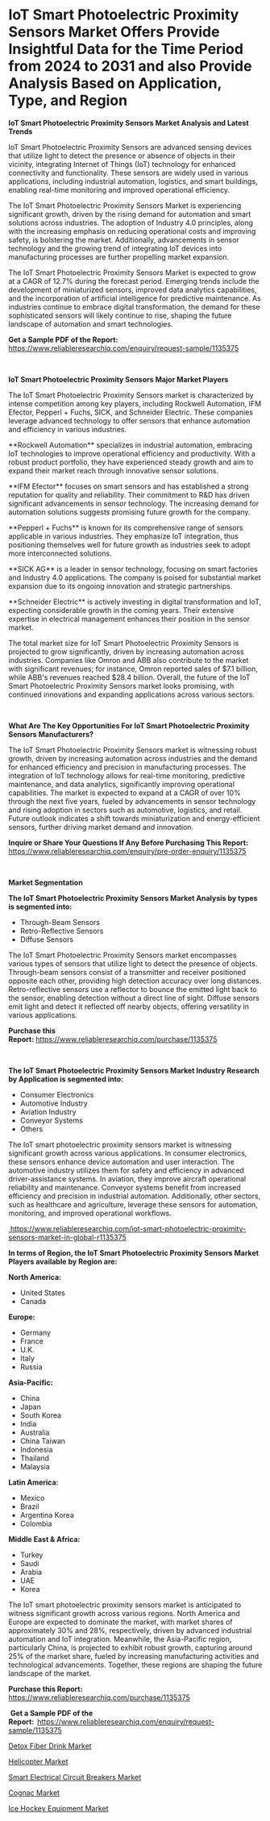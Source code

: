 <p><h1>IoT Smart Photoelectric Proximity Sensors Market Offers Provide Insightful Data for the Time Period from 2024 to 2031 and also Provide Analysis Based on Application, Type, and Region</h1></p><p><strong>IoT Smart Photoelectric Proximity Sensors Market Analysis and Latest Trends</strong></p>
<p><p>IoT Smart Photoelectric Proximity Sensors are advanced sensing devices that utilize light to detect the presence or absence of objects in their vicinity, integrating Internet of Things (IoT) technology for enhanced connectivity and functionality. These sensors are widely used in various applications, including industrial automation, logistics, and smart buildings, enabling real-time monitoring and improved operational efficiency.</p><p>The IoT Smart Photoelectric Proximity Sensors Market is experiencing significant growth, driven by the rising demand for automation and smart solutions across industries. The adoption of Industry 4.0 principles, along with the increasing emphasis on reducing operational costs and improving safety, is bolstering the market. Additionally, advancements in sensor technology and the growing trend of integrating IoT devices into manufacturing processes are further propelling market expansion.</p><p>The IoT Smart Photoelectric Proximity Sensors Market is expected to grow at a CAGR of 12.7% during the forecast period. Emerging trends include the development of miniaturized sensors, improved data analytics capabilities, and the incorporation of artificial intelligence for predictive maintenance. As industries continue to embrace digital transformation, the demand for these sophisticated sensors will likely continue to rise, shaping the future landscape of automation and smart technologies.</p></p>
<p><strong>Get a Sample PDF of the Report:&nbsp;</strong> <a href="https://www.reliableresearchiq.com/enquiry/request-sample/1135375?utm_campaign=1121&utm_medium=2&utm_source=Github&utm_content=ia&utm_term=09102024&utm_id=iot-smart-photoelectric-proximity-sensors">https://www.reliableresearchiq.com/enquiry/request-sample/1135375</a></p>
<p>&nbsp;</p>
<p><strong>IoT Smart Photoelectric Proximity Sensors Major Market Players</strong></p>
<p><p>The IoT Smart Photoelectric Proximity Sensors market is characterized by intense competition among key players, including Rockwell Automation, IFM Efector, Pepperl + Fuchs, SICK, and Schneider Electric. These companies leverage advanced technology to offer sensors that enhance automation and efficiency in various industries.</p><p>**Rockwell Automation** specializes in industrial automation, embracing IoT technologies to improve operational efficiency and productivity. With a robust product portfolio, they have experienced steady growth and aim to expand their market reach through innovative sensor solutions.</p><p>**IFM Efector** focuses on smart sensors and has established a strong reputation for quality and reliability. Their commitment to R&D has driven significant advancements in sensor technology. The increasing demand for automation solutions suggests promising future growth for the company.</p><p>**Pepperl + Fuchs** is known for its comprehensive range of sensors applicable in various industries. They emphasize IoT integration, thus positioning themselves well for future growth as industries seek to adopt more interconnected solutions.</p><p>**SICK AG** is a leader in sensor technology, focusing on smart factories and Industry 4.0 applications. The company is poised for substantial market expansion due to its ongoing innovation and strategic partnerships.</p><p>**Schneider Electric** is actively investing in digital transformation and IoT, expecting considerable growth in the coming years. Their extensive expertise in electrical management enhances their position in the sensor market.</p><p>The total market size for IoT Smart Photoelectric Proximity Sensors is projected to grow significantly, driven by increasing automation across industries. Companies like Omron and ABB also contribute to the market with significant revenues; for instance, Omron reported sales of $7.1 billion, while ABB's revenues reached $28.4 billion. Overall, the future of the IoT Smart Photoelectric Proximity Sensors market looks promising, with continued innovations and expanding applications across various sectors.</p></p>
<p>&nbsp;</p>
<p><strong>What Are The Key Opportunities For IoT Smart Photoelectric Proximity Sensors Manufacturers?</strong></p>
<p><p>The IoT Smart Photoelectric Proximity Sensors market is witnessing robust growth, driven by increasing automation across industries and the demand for enhanced efficiency and precision in manufacturing processes. The integration of IoT technology allows for real-time monitoring, predictive maintenance, and data analytics, significantly improving operational capabilities. The market is expected to expand at a CAGR of over 10% through the next five years, fueled by advancements in sensor technology and rising adoption in sectors such as automotive, logistics, and retail. Future outlook indicates a shift towards miniaturization and energy-efficient sensors, further driving market demand and innovation.</p></p>
<p><strong>Inquire or Share Your Questions If Any Before Purchasing This Report:</strong> <a href="https://www.reliableresearchiq.com/enquiry/pre-order-enquiry/1135375?utm_campaign=1121&utm_medium=2&utm_source=Github&utm_content=ia&utm_term=09102024&utm_id=iot-smart-photoelectric-proximity-sensors">https://www.reliableresearchiq.com/enquiry/pre-order-enquiry/1135375</a></p>
<p>&nbsp;</p>
<p><strong>Market Segmentation</strong></p>
<p><strong>The IoT Smart Photoelectric Proximity Sensors Market Analysis by types is segmented into:</strong></p>
<p><ul><li>Through-Beam Sensors</li><li>Retro-Reflective Sensors</li><li>Diffuse Sensors</li></ul></p>
<p><p>The IoT Smart Photoelectric Proximity Sensors market encompasses various types of sensors that utilize light to detect the presence of objects. Through-beam sensors consist of a transmitter and receiver positioned opposite each other, providing high detection accuracy over long distances. Retro-reflective sensors use a reflector to bounce the emitted light back to the sensor, enabling detection without a direct line of sight. Diffuse sensors emit light and detect it reflected off nearby objects, offering versatility in various applications.</p></p>
<p><strong>Purchase this Report:&nbsp;</strong><a href="https://www.reliableresearchiq.com/purchase/1135375?utm_campaign=1121&utm_medium=2&utm_source=Github&utm_content=ia&utm_term=09102024&utm_id=iot-smart-photoelectric-proximity-sensors">https://www.reliableresearchiq.com/purchase/1135375</a></p>
<p>&nbsp;</p>
<p><strong>The IoT Smart Photoelectric Proximity Sensors Market Industry Research by Application is segmented into:</strong></p>
<p><ul><li>Consumer Electronics</li><li>Automotive Industry</li><li>Aviation Industry</li><li>Conveyor Systems</li><li>Others</li></ul></p>
<p><p>The IoT smart photoelectric proximity sensors market is witnessing significant growth across various applications. In consumer electronics, these sensors enhance device automation and user interaction. The automotive industry utilizes them for safety and efficiency in advanced driver-assistance systems. In aviation, they improve aircraft operational reliability and maintenance. Conveyor systems benefit from increased efficiency and precision in industrial automation. Additionally, other sectors, such as healthcare and agriculture, leverage these sensors for automation, monitoring, and improved operational workflows.</p></p>
<p><a href="https://www.reliableresearchiq.com/iot-smart-photoelectric-proximity-sensors-market-in-global-r1135375?utm_campaign=1121&utm_medium=2&utm_source=Github&utm_content=ia&utm_term=09102024&utm_id=iot-smart-photoelectric-proximity-sensors">&nbsp;https://www.reliableresearchiq.com/iot-smart-photoelectric-proximity-sensors-market-in-global-r1135375</a></p>
<p><strong>In terms of Region, the IoT Smart Photoelectric Proximity Sensors Market Players available by Region are:</strong></p>
<p>
    <p> <strong> North America: </strong>
        <ul>
            <li>United States</li>
            <li>Canada</li>
        </ul>
        </p> 
    <p> <strong> Europe: </strong>
        <ul>
            <li>Germany</li>
            <li>France</li>
            <li>U.K.</li>
            <li>Italy</li>
            <li>Russia</li>
        </ul>
        </p> 
    <p> <strong> Asia-Pacific: </strong>
        <ul>
            <li>China</li>
            <li>Japan</li>
            <li>South Korea</li>
            <li>India</li>
            <li>Australia</li>
            <li>China Taiwan</li>
            <li>Indonesia</li>
            <li>Thailand</li>
            <li>Malaysia</li>
        </ul>
        </p> 
    <p> <strong> Latin America: </strong>
        <ul>
            <li>Mexico</li>
            <li>Brazil</li>
            <li>Argentina Korea</li>
            <li>Colombia</li>
        </ul>
        </p> 
    <p> <strong> Middle East & Africa: </strong>
        <ul>
            <li>Turkey</li>
            <li>Saudi</li>
            <li>Arabia</li>
            <li>UAE</li>
            <li>Korea</li>
        </ul>
    </p>
    </p>
<p><p>The IoT smart photoelectric proximity sensors market is anticipated to witness significant growth across various regions. North America and Europe are expected to dominate the market, with market shares of approximately 30% and 28%, respectively, driven by advanced industrial automation and IoT integration. Meanwhile, the Asia-Pacific region, particularly China, is projected to exhibit robust growth, capturing around 25% of the market share, fueled by increasing manufacturing activities and technological advancements. Together, these regions are shaping the future landscape of the market.</p></p>
<p><strong>Purchase this Report: </strong><a href="https://www.reliableresearchiq.com/purchase/1135375?utm_campaign=1121&utm_medium=2&utm_source=Github&utm_content=ia&utm_term=09102024&utm_id=iot-smart-photoelectric-proximity-sensors">https://www.reliableresearchiq.com/purchase/1135375</a></p>
<p>&nbsp;<strong>Get a Sample PDF of the Report:&nbsp;&nbsp;</strong><a href="https://www.reliableresearchiq.com/enquiry/request-sample/1135375?utm_campaign=1121&utm_medium=2&utm_source=Github&utm_content=ia&utm_term=09102024&utm_id=iot-smart-photoelectric-proximity-sensors">https://www.reliableresearchiq.com/enquiry/request-sample/1135375</a></p>
<p><strong></strong></p>
<p><p><a href="https://issuu.com/reportprime-2/docs/detox-fiber-drink-market-size-2030._7fe8398fa93d78?utm_campaign=1121&utm_medium=2&utm_source=Github&utm_content=ia&utm_term=09102024&utm_id=iot-smart-photoelectric-proximity-sensors">Detox Fiber Drink Market</a></p><p><a href="https://www.linkedin.com/pulse/market-dynamics-future-trends-global-helicopter-sector-forecasted-bzwsc?utm_campaign=1121&utm_medium=2&utm_source=Github&utm_content=ia&utm_term=09102024&utm_id=iot-smart-photoelectric-proximity-sensors">Helicopter Market</a></p><p><a href="https://github.com/hopewieder9j/Market-Research-Report-List-1/blob/main/smart-electrical-circuit-breakers-market.md?utm_campaign=1121&utm_medium=2&utm_source=Github&utm_content=ia&utm_term=09102024&utm_id=iot-smart-photoelectric-proximity-sensors">Smart Electrical Circuit Breakers Market</a></p><p><a href="https://issuu.com/reportprime-2/docs/cognac-market-size-2030.pptx_74ddf152c488c5?utm_campaign=1121&utm_medium=2&utm_source=Github&utm_content=ia&utm_term=09102024&utm_id=iot-smart-photoelectric-proximity-sensors">Cognac Market</a></p><p><a href="https://www.linkedin.com/pulse/navigating-global-ice-hockey-equipment-market-landscape-trends-yzmqc?utm_campaign=1121&utm_medium=2&utm_source=Github&utm_content=ia&utm_term=09102024&utm_id=iot-smart-photoelectric-proximity-sensors">Ice Hockey Equipment Market</a></p></p>